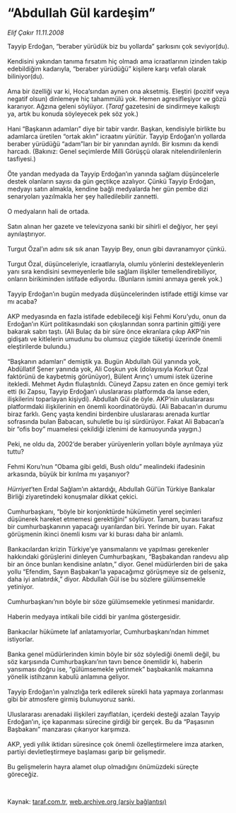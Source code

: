# “Abdullah Gül kardeşim”

*Elif Çakır 11.11.2008*

<div class="taraf_structure_2col_1zq">
<div class="margen_n">



 <p>Tayyip Erdoğan, “beraber yürüdük biz bu yollarda” şarkısını çok seviyor(du). <br/><br/>Kendisini yakından tanıma fırsatım hiç olmadı ama icraatlarının izinden takip edebildiğim kadarıyla, “beraber yürüdüğü” kişilere karşı vefalı olarak biliniyor(du). <br/><br/>Ama bir özelliği var ki, Hoca’sından aynen ona aksetmiş. Eleştiri (pozitif veya negatif olsun) dinlemeye hiç tahammülü yok. Hemen agresifleşiyor ve gözü kararıyor. Ağzına geleni söylüyor. (<i>Taraf</i> gazetesini de sindirmeye kalkıştı ya, artık bu konuda söyleyecek pek söz yok.) <br/><br/>Hani “Başkanın adamları” diye bir tabir vardır. Başkan, kendisiyle birlikte bu adamlarca üretilen “ortak aklın” icraatını yürütür. Tayyip Erdoğan’ın yollarda beraber yürüdüğü “adam”ları bir bir yanından ayrıldı. Bir kısmını da kendi harcadı. (Bakınız: Genel seçimlerde Milli Görüşçü olarak nitelendirilenlerin tasfiyesi.) <br/><br/>Öte yandan medyada da Tayyip Erdoğan’ın yanında sağlam düşüncelerle destek olanların sayısı da gün geçtikçe azalıyor. Çünkü Tayyip Erdoğan, medyayı satın almakla, kendine bağlı medyalarda her gün pembe dizi senaryoları yazılmakla her şey halledilebilir zannetti. <br/><br/>O medyaların hali de ortada. <br/><br/>Satın alınan her gazete ve televizyona sanki bir sihirli el değiyor, her şeyi aynılaştırıyor. <br/><br/>Turgut Özal’ın adını sık sık anan Tayyip Bey, onun gibi davranamıyor çünkü. <br/><br/>Turgut Özal, düşünceleriyle, icraatlarıyla, olumlu yönlerini destekleyenlerin yanı sıra kendisini sevmeyenlerle bile sağlam ilişkiler temellendirebiliyor, onların birikiminden istifade ediyordu. (Bunların ismini anmaya gerek yok.) <br/><br/>Tayyip Erdoğan’ın bugün medyada düşüncelerinden istifade ettiği kimse var mı acaba? <br/><br/>AKP medyasında en fazla istifade edebileceği kişi Fehmi Koru’ydu, onun da Erdoğan’ın Kürt politikasındaki son çıkışlarından sonra partinin gittiği yere bakarak sabrı taştı. (Ali Bulaç da bir süre önce ekranlara çıkıp AKP’nin gidişatı ve kitlelerin umudunu bu olumsuz çizgide tüketişi üzerinde önemli eleştirilerde bulundu.) <br/><br/>“Başkanın adamları” demiştik ya. Bugün Abdullah Gül yanında yok, Abdüllatif Şener yanında yok, Ali Coşkun yok (dolayısıyla Korkut Özal faktörünü de kaybetmiş görünüyor), Bülent Arınç’ı umumi istek üzerine itekledi. Mehmet Aydın flulaştırıldı. Cüneyd Zapsu zaten en önce gemiyi terk etti (ki Zapsu, Tayyip Erdoğan’ı uluslararası platformda da lanse eden, ilişkilerini toparlayan kişiydi). Abdullah Gül de öyle. AKP’nin uluslararası platformdaki ilişkilerinin en önemli koordinatörüydü. (Ali Babacan’ın durumu biraz farklı. Genç yaşta kendini birdenbire uluslararası arenada kurtlar sofrasında bulan Babacan, suhuletle bu işi sürdürüyor. Fakat Ali Babacan’a bir “ofis boy” muamelesi çekildiği izlenimi de kamuoyunda yaygın.) <br/><br/>Peki, ne oldu da, 2002’de beraber yürüyenlerin yolları böyle ayrılmaya yüz tuttu? <br/><br/>Fehmi Koru’nun “Obama gibi geldi, Bush oldu” mealindeki ifadesinin arkasında, büyük bir kırılma mı yaşanıyor? <i><br/><br/>Hürriyet</i>’ten Erdal Sağlam’ın aktardığı, Abdullah Gül’ün Türkiye Bankalar Birliği ziyaretindeki konuşmalar dikkat çekici. <br/><br/>Cumhurbaşkanı, “böyle bir konjonktürde hükümetin yerel seçimleri düşünerek hareket etmemesi gerektiğini” söylüyor. Tamam, burası tarafsız bir cumhurbaşkanının yapacağı uyarılardan biri. Yerinde bir uyarı. Fakat görüşmenin ikinci önemli kısmı var ki burası daha bir anlamlı. <br/><br/>Bankacılardan krizin Türkiye’ye yansımalarını ve yapılması gerekenler hakkındaki görüşlerini dinleyen Cumhurbaşkanı, “Başbakandan randevu alıp bir an önce bunları kendisine anlatın,” diyor. Genel müdürlerden biri de şaka yollu “Efendim, Sayın Başbakan’la yapacağımız görüşmeye siz de gelseniz, daha iyi anlatırdık,” diyor. Abdullah Gül ise bu sözlere gülümsemekle yetiniyor. <br/><br/>Cumhurbaşkanı’nın böyle bir söze gülümsemekle yetinmesi manidardır. <br/><br/>Haberin medyaya intikali bile ciddi bir yarılma göstergesidir. <br/><br/>Bankacılar hükümete laf anlatamıyorlar, Cumhurbaşkanı’ndan himmet istiyorlar. <br/><br/>Banka genel müdürlerinden kimin böyle bir söz söylediği önemli değil, bu söz karşısında Cumhurbaşkanı’nın tavrı bence önemlidir ki, haberin yansıması doğru ise, “gülümsemekle yetinmek” başbakanlık makamına yönelik istihzanın kabulü anlamına geliyor. <br/><br/>Tayyip Erdoğan’ın yalnızlığa terk edilerek sürekli hata yapmaya zorlanması gibi bir atmosfere girmiş bulunuyoruz sanki. <br/><br/>Uluslararası arenadaki ilişkileri zayıflatılan, içerdeki desteği azalan Tayyip Erdoğan’ın, içe kapanması sürecine girdiği bir gerçek. Bu da “Paşasının Başbakanı” manzarası çıkarıyor karşımıza. <br/><br/>AKP, yedi yıllık iktidarı süresince çok önemli özelleştirmelere imza atarken, partiyi devletleştirmeye başlaması garip bir gelişmedir. <br/><br/>Bu gelişmelerin hayra alamet olup olmadığını önümüzdeki süreçte göreceğiz.</p>

<br/>


<div id="taraf_not">
</div>

</div>


</div>

Kaynak: [taraf.com.tr](http://www.taraf.com.tr:80/makale/2631.htm), [web.archive.org (arşiv bağlantısı)](http://web.archive.org/web/20090228130246/http://www.taraf.com.tr:80/makale/2631.htm)
